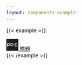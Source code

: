 ```yaml
---
layout: components-example
---
```


{{< example >}}
<nav class="navbar navbar-light bg-light">
  <div class="container">
    <a class="navbar-brand d-flex align-items-center" href="#">
      <img src="/img/pdis-logo-final-inverse.png" width="32" height="32" alt="logo" class="rounded">
      <span class="navbar-title h3">標題</span>
    </a>
  </div>
</nav>
{{< /example >}}